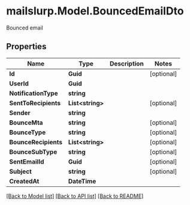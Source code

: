 # mailslurp.Model.BouncedEmailDto
Bounced email

## Properties

Name | Type | Description | Notes
------------ | ------------- | ------------- | -------------
**Id** | **Guid** |  | [optional] 
**UserId** | **Guid** |  | 
**NotificationType** | **string** |  | 
**SentToRecipients** | **List&lt;string&gt;** |  | [optional] 
**Sender** | **string** |  | 
**BounceMta** | **string** |  | [optional] 
**BounceType** | **string** |  | [optional] 
**BounceRecipients** | **List&lt;string&gt;** |  | [optional] 
**BounceSubType** | **string** |  | [optional] 
**SentEmailId** | **Guid** |  | [optional] 
**Subject** | **string** |  | [optional] 
**CreatedAt** | **DateTime** |  | 

[[Back to Model list]](../README#documentation-for-models) [[Back to API list]](../README#documentation-for-api-endpoints) [[Back to README]](../README)

